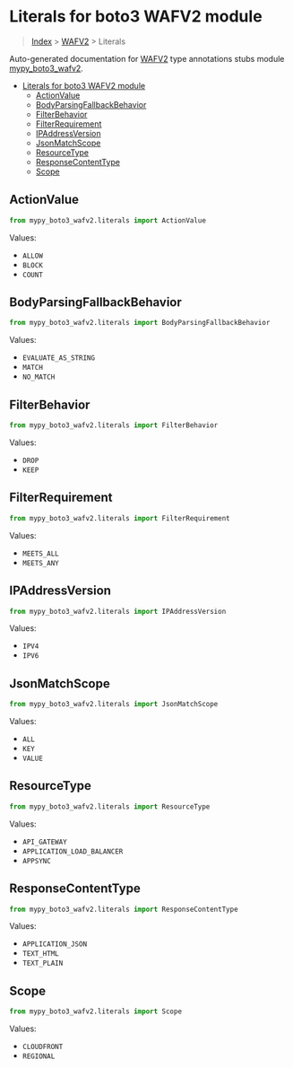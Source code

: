 # Literals for boto3 WAFV2 module

> [Index](../index.md) > [WAFV2](./index.md) > Literals

Auto-generated documentation for [WAFV2](https://boto3.amazonaws.com/v1/documentation/api/latest/reference/services/wafv2.html#WAFV2)
type annotations stubs module [mypy_boto3_wafv2](https://pypi.org/project/mypy-boto3-wafv2/).

- [Literals for boto3 WAFV2 module](#literals-for-boto3-wafv2-module)
  - [ActionValue](#actionvalue)
  - [BodyParsingFallbackBehavior](#bodyparsingfallbackbehavior)
  - [FilterBehavior](#filterbehavior)
  - [FilterRequirement](#filterrequirement)
  - [IPAddressVersion](#ipaddressversion)
  - [JsonMatchScope](#jsonmatchscope)
  - [ResourceType](#resourcetype)
  - [ResponseContentType](#responsecontenttype)
  - [Scope](#scope)

## ActionValue

```python
from mypy_boto3_wafv2.literals import ActionValue
```

Values:

- `ALLOW`
- `BLOCK`
- `COUNT`

## BodyParsingFallbackBehavior

```python
from mypy_boto3_wafv2.literals import BodyParsingFallbackBehavior
```

Values:

- `EVALUATE_AS_STRING`
- `MATCH`
- `NO_MATCH`

## FilterBehavior

```python
from mypy_boto3_wafv2.literals import FilterBehavior
```

Values:

- `DROP`
- `KEEP`

## FilterRequirement

```python
from mypy_boto3_wafv2.literals import FilterRequirement
```

Values:

- `MEETS_ALL`
- `MEETS_ANY`

## IPAddressVersion

```python
from mypy_boto3_wafv2.literals import IPAddressVersion
```

Values:

- `IPV4`
- `IPV6`

## JsonMatchScope

```python
from mypy_boto3_wafv2.literals import JsonMatchScope
```

Values:

- `ALL`
- `KEY`
- `VALUE`

## ResourceType

```python
from mypy_boto3_wafv2.literals import ResourceType
```

Values:

- `API_GATEWAY`
- `APPLICATION_LOAD_BALANCER`
- `APPSYNC`

## ResponseContentType

```python
from mypy_boto3_wafv2.literals import ResponseContentType
```

Values:

- `APPLICATION_JSON`
- `TEXT_HTML`
- `TEXT_PLAIN`

## Scope

```python
from mypy_boto3_wafv2.literals import Scope
```

Values:

- `CLOUDFRONT`
- `REGIONAL`
